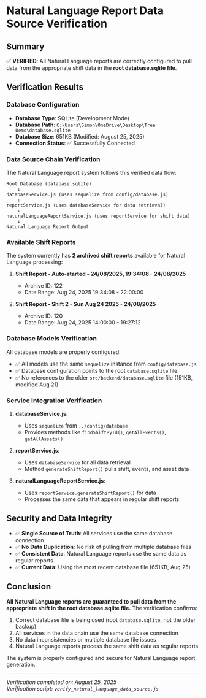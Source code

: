 # Natural Language Report Data Source Verification

## Summary

✅ **VERIFIED**: All Natural Language reports are correctly configured to pull data from the appropriate shift data in the **root database.sqlite file**.

## Verification Results

### Database Configuration
- **Database Type**: SQLite (Development Mode)
- **Database Path**: `C:\Users\Simon\OneDrive\Desktop\Trea Demo\database.sqlite`
- **Database Size**: 651KB (Modified: August 25, 2025)
- **Connection Status**: ✅ Successfully Connected

### Data Source Chain Verification

The Natural Language report system follows this verified data flow:

```
Root Database (database.sqlite)
    ↓
databaseService.js (uses sequelize from config/database.js)
    ↓
reportService.js (uses databaseService for data retrieval)
    ↓
naturalLanguageReportService.js (uses reportService for shift data)
    ↓
Natural Language Report Output
```

### Available Shift Reports

The system currently has **2 archived shift reports** available for Natural Language processing:

1. **Shift Report - Auto-started - 24/08/2025, 19:34:08 - 24/08/2025**
   - Archive ID: 122
   - Date Range: Aug 24, 2025 19:34:08 - 22:00:00

2. **Shift Report - Shift 2 - Sun Aug 24 2025 - 24/08/2025**
   - Archive ID: 120
   - Date Range: Aug 24, 2025 14:00:00 - 19:27:12

### Database Models Verification

All database models are properly configured:
- ✅ All models use the same `sequelize` instance from `config/database.js`
- ✅ Database configuration points to the root `database.sqlite` file
- ✅ No references to the older `src/backend/database.sqlite` file (151KB, modified Aug 21)

### Service Integration Verification

1. **databaseService.js**: 
   - Uses `sequelize` from `../config/database`
   - Provides methods like `findShiftById()`, `getAllEvents()`, `getAllAssets()`

2. **reportService.js**: 
   - Uses `databaseService` for all data retrieval
   - Method `generateShiftReport()` pulls shift, events, and asset data

3. **naturalLanguageReportService.js**: 
   - Uses `reportService.generateShiftReport()` for data
   - Processes the same data that appears in regular shift reports

## Security and Data Integrity

- ✅ **Single Source of Truth**: All services use the same database connection
- ✅ **No Data Duplication**: No risk of pulling from multiple database files
- ✅ **Consistent Data**: Natural Language reports use the same data as regular reports
- ✅ **Current Data**: Using the most recent database file (651KB, Aug 25)

## Conclusion

**All Natural Language reports are guaranteed to pull data from the appropriate shift in the root database.sqlite file.** The verification confirms:

1. Correct database file is being used (root `database.sqlite`, not the older backup)
2. All services in the data chain use the same database connection
3. No data inconsistencies or multiple database file issues
4. Natural Language reports process the same shift data as regular reports

The system is properly configured and secure for Natural Language report generation.

---

*Verification completed on: August 25, 2025*  
*Verification script: `verify_natural_language_data_source.js`*
